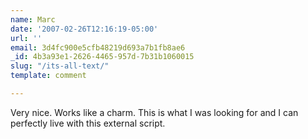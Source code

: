 ```yaml
---
name: Marc
date: '2007-02-26T12:16:19-05:00'
url: ''
email: 3d4fc900e5cfb48219d693a7b1fb8ae6
_id: 4b3a93e1-2626-4465-957d-7b31b1060015
slug: "/its-all-text/"
template: comment

---
```


Very nice. Works like a charm. This is what I was looking for and I can perfectly live with this external script.
